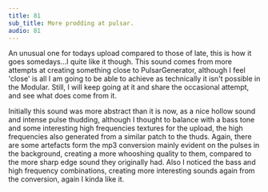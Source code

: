 ```yaml
---
title: 81
sub_title: More prodding at pulsar.
audio: 81
---
```

An unusual one for todays upload compared to those of late, this is how it goes somedays…I quite like it though. This sound comes from more attempts at creating something close to PulsarGenerator, although I feel 'close' is all I am going to be able to achieve as technically it isn't possible in the Modular. Still, I will keep going at it and share the occasional attempt, and see what does come from it.

Initially this sound was more abstract than it is now, as a nice hollow sound and intense pulse thudding, although I thought to balance with a bass tone and some interesting high frequencies textures for the upload, the high frequencies also generated from a similar patch to the thuds. Again, there are some artefacts form the mp3 conversion mainly evident on the pulses in the background, creating a more whooshing quality to them, compared to the more sharp edge sound they originally had. Also I noticed the bass and high frequency combinations, creating more interesting sounds again from the conversion, again I kinda like it.